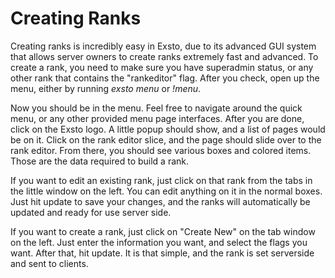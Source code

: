 # Creating Ranks #

Creating ranks is incredibly easy in Exsto, due to its advanced GUI system that allows server owners to create ranks extremely fast and advanced.  To create a rank, you need to make sure you have superadmin status, or any other rank that contains the "rankeditor" flag.  After you check, open up the menu, either by running _exsto menu_ or _!menu_.

Now you should be in the menu.  Feel free to navigate around the quick menu, or any other provided menu page interfaces.  After you are done, click on the Exsto logo.  A little popup should show, and a list of pages would be on it.  Click on the rank editor slice, and the page should slide over to the rank editor.  From there, you should see various boxes and colored items.  Those are the data required to build a rank.

If you want to edit an existing rank, just click on that rank from the tabs in the little window on the left.  You can edit anything on it in the normal boxes.  Just hit update to save your changes, and the ranks will automatically be updated and ready for use server side.

If you want to create a rank, just click on "Create New" on the tab window on the left.  Just enter the information you want, and select the flags you want.  After that, hit update.  It is that simple, and the rank is set serverside and sent to clients.